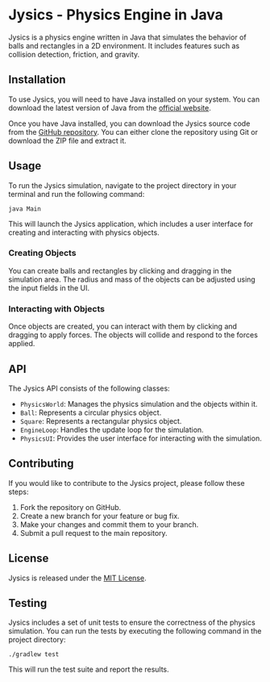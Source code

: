 # Jysics - Physics Engine in Java

Jysics is a physics engine written in Java that simulates the behavior of balls and rectangles in a 2D environment. It includes features such as collision detection, friction, and gravity.

## Installation

To use Jysics, you will need to have Java installed on your system. You can download the latest version of Java from the [official website](https://www.java.com/en/download/).

Once you have Java installed, you can download the Jysics source code from the [GitHub repository](https://github.com/your-username/jysics). You can either clone the repository using Git or download the ZIP file and extract it.

## Usage

To run the Jysics simulation, navigate to the project directory in your terminal and run the following command:

```
java Main
```

This will launch the Jysics application, which includes a user interface for creating and interacting with physics objects.

### Creating Objects

You can create balls and rectangles by clicking and dragging in the simulation area. The radius and mass of the objects can be adjusted using the input fields in the UI.

### Interacting with Objects

Once objects are created, you can interact with them by clicking and dragging to apply forces. The objects will collide and respond to the forces applied.

## API

The Jysics API consists of the following classes:

- `PhysicsWorld`: Manages the physics simulation and the objects within it.
- `Ball`: Represents a circular physics object.
- `Square`: Represents a rectangular physics object.
- `EngineLoop`: Handles the update loop for the simulation.
- `PhysicsUI`: Provides the user interface for interacting with the simulation.

## Contributing

If you would like to contribute to the Jysics project, please follow these steps:

1. Fork the repository on GitHub.
2. Create a new branch for your feature or bug fix.
3. Make your changes and commit them to your branch.
4. Submit a pull request to the main repository.

## License

Jysics is released under the [MIT License](LICENSE).

## Testing

Jysics includes a set of unit tests to ensure the correctness of the physics simulation. You can run the tests by executing the following command in the project directory:

```
./gradlew test
```

This will run the test suite and report the results.
